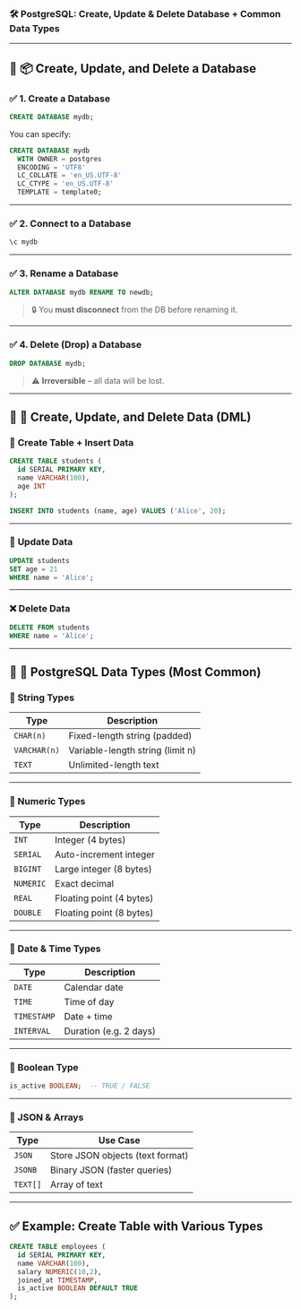 ### 🛠️ PostgreSQL: **Create, Update & Delete Database** + **Common Data Types**

---

## 🔹 📦 Create, Update, and Delete a **Database**

### ✅ **1. Create a Database**

```sql
CREATE DATABASE mydb;
```

You can specify:

```sql
CREATE DATABASE mydb
  WITH OWNER = postgres
  ENCODING = 'UTF8'
  LC_COLLATE = 'en_US.UTF-8'
  LC_CTYPE = 'en_US.UTF-8'
  TEMPLATE = template0;
```

---

### ✅ **2. Connect to a Database**

```sql
\c mydb
```

---

### ✅ **3. Rename a Database**

```sql
ALTER DATABASE mydb RENAME TO newdb;
```

> 🔒 You **must disconnect** from the DB before renaming it.

---

### ✅ **4. Delete (Drop) a Database**

```sql
DROP DATABASE mydb;
```

> ⚠️ **Irreversible** – all data will be lost.

---

## 🔹 🧾 Create, Update, and Delete **Data (DML)**

### 📌 **Create Table + Insert Data**

```sql
CREATE TABLE students (
  id SERIAL PRIMARY KEY,
  name VARCHAR(100),
  age INT
);

INSERT INTO students (name, age) VALUES ('Alice', 20);
```

---

### 🔁 **Update Data**

```sql
UPDATE students
SET age = 21
WHERE name = 'Alice';
```

---

### ❌ **Delete Data**

```sql
DELETE FROM students
WHERE name = 'Alice';
```

---

## 🔹 🧱 PostgreSQL Data Types (Most Common)

### 🔸 String Types

| Type         | Description                      |
| ------------ | -------------------------------- |
| `CHAR(n)`    | Fixed-length string (padded)     |
| `VARCHAR(n)` | Variable-length string (limit n) |
| `TEXT`       | Unlimited-length text            |

---

### 🔸 Numeric Types

| Type      | Description              |
| --------- | ------------------------ |
| `INT`     | Integer (4 bytes)        |
| `SERIAL`  | Auto-increment integer   |
| `BIGINT`  | Large integer (8 bytes)  |
| `NUMERIC` | Exact decimal            |
| `REAL`    | Floating point (4 bytes) |
| `DOUBLE`  | Floating point (8 bytes) |

---

### 🔸 Date & Time Types

| Type        | Description            |
| ----------- | ---------------------- |
| `DATE`      | Calendar date          |
| `TIME`      | Time of day            |
| `TIMESTAMP` | Date + time            |
| `INTERVAL`  | Duration (e.g. 2 days) |

---

### 🔸 Boolean Type

```sql
is_active BOOLEAN;  -- TRUE / FALSE
```

---

### 🔸 JSON & Arrays

| Type     | Use Case                         |
| -------- | -------------------------------- |
| `JSON`   | Store JSON objects (text format) |
| `JSONB`  | Binary JSON (faster queries)     |
| `TEXT[]` | Array of text                    |

---

## ✅ Example: Create Table with Various Types

```sql
CREATE TABLE employees (
  id SERIAL PRIMARY KEY,
  name VARCHAR(100),
  salary NUMERIC(10,2),
  joined_at TIMESTAMP,
  is_active BOOLEAN DEFAULT TRUE
);
```
